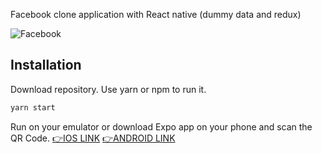 Facebook clone application with React native (dummy data and redux)

![Facebook](https://github.com/safak/React-Native-Facebook-Clone/blob/master/react-native-facebook.gif)

## Installation

Download repository. Use yarn or npm to run it.

```bash
yarn start
```

Run on your emulator or download Expo app on your phone and scan the QR Code.
[👉IOS LINK](https://apps.apple.com/app/expo-client/id982107779)
[👉ANDROID LINK](https://play.google.com/store/apps/details?id=host.exp.exponent&hl=en_US)

